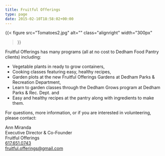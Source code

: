 ```yaml
---
title: Fruitful Offerings
type: page
date: 2015-02-10T18:58:02+00:00
---
```

{{< figure
  src="Tomatoes2.jpg"
  alt=""
  class="alignright"
  width="300px"
>}}

Fruitful Offerings has many programs (all at no cost to Dedham Food Pantry clients) including:

* Vegetable plants in ready to grow containers,
* Cooking classes featuring easy, healthy recipes,
* Garden plots at the new Fruitful Offerings Gardens at Dedham Parks & Recreation Department,
* Learn to garden classes through the Dedham Grows program at Dedham Parks & Rec. Dept. and
* Easy and healthy recipes at the pantry along with ingredients to make them.

For questions, more information, or if you are interested in volunteering, please contact:

Ann Miranda<br>
Executive Director & Co-Founder<br>
Fruitful Offerings<br>
<a href="tel:+16176510743" target="_blank" rel="noopener">617.651.0743</a><br>
<a href="mailto:fruitful.offerings@gmail.com" target="_blank" rel="noopener">fruitful.offerings@gmail.com</a>
